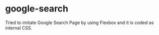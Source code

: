 # google-search
Tried to imitate Google Search Page by using Flexbox and it is coded as internal CSS. 
